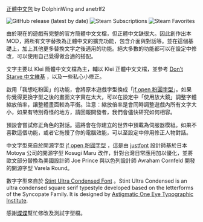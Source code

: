 [正體中文包](https://steamcommunity.com/sharedfiles/filedetails/?id=1993780385) by DolphinWing and anetrlf2

![GitHub release (latest by date)](https://img.shields.io/github/v/release/DolphinWing/DSTTranslate) ![Steam Subscriptions](https://img.shields.io/steam/subscriptions/1993780385) ![Steam Favorites](https://img.shields.io/steam/favorites/1993780385)

由於現在的遊戲有完整的官方簡體中文文檔，但正體中文缺很大。因此創作出本 MOD，將所有文字替換為正體中文的擴充功能，包含介面與對話等。並在這個基礎上，加上其他更多替換文字之後適用的功能。絕大多數的功能都可以在設定中修改，可以使用自己覺得做合適的搭配。

文字主要以 Klei 簡體中文文檔為主，輔以 Klei 正體中文文檔，並參考 [Don't Starve 中文維基](https://dontstarve.fandom.com/zh/?variant=zh-hant) ，以及一些私心小修正。

啟用「我想吃粉圓」的功能，會將原本遊戲字型換成「[jf open 粉圓字型](https://justfont.com/huninn/)」。如果你覺得更換字型之後的畫面文字實在太大，可以在設定中「使用放大鏡」調整字體縮放倍率，讓整體畫面較為平衡。注意：縮放倍率是會同時調整遊戲內所有文字大小，如果有特別奇怪的地方，請回報開發者，我們會儘快研究如何相容。

預設會嘗試修正角色的對話。這將會在你建立的世界中預載為伺服器模組。如果不喜歡這個功能，或者它拖慢了你的電腦效能，可以至設定中停用修正人物對話。

中文字型來自於開源字型 [jf open 粉圓字型](https://justfont.com/huninn/) ，這是由 [justfont](https://justfont.com/about/) 設計師基於日本 Motoya 公司的開源字型 Kosugi Maru 改作，針對台灣日常應用加以優化，並將歐文部分替換為美國設計師 Joe Prince 與以色列設計師 Avraham Cornfeld 開發的開源字型 Varela Round。

數字字型來自於 [Stint Ultra Condensed Font](https://fonts.google.com/specimen/Stint+Ultra+Condensed) 。Stint Ultra Condensed is an ultra condensed square serif typestyle developed based on the letterforms of the Syncopate Family. It is designed by [Astigmatic One Eye Typographic Institute](https://www.fontspace.com/astigmatic-one-eye-typographic-institute).

感謝[煠煠](https://www.twitch.tv/anetrlf2)幫忙修改及測試字型檔。
